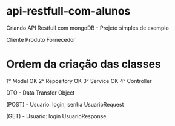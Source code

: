 # api-restfull-com-alunos
Criando API Restfull com mongoDB - Projeto simples de exemplo


Cliente
Produto
Fornecedor

# Ordem da criação das classes
1° Model OK
2° Repository OK
3° Service OK
4° Controller

DTO - Data Transfer Object


(POST) - Usuario: login, senha
UsuarioRequest

(GET) - Usuario: login
UsuarioResponse

